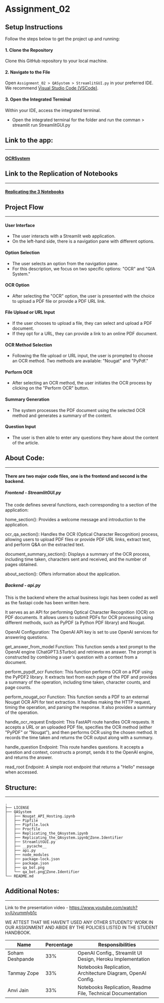 # Assignment_02

## Setup Instructions

Follow the steps below to get the project up and running:

#### 1. Clone the Repository
Clone this GitHub repository to your local machine.

#### 2. Navigate to the File
Open `Assignment_02 > QASystem > StreamlitGUI.py` in your preferred IDE. We recommend [Visual Studio Code (VSCode)](https://code.visualstudio.com/).

#### 3. Open the Integrated Terminal
Within your IDE, access the integrated terminal.
* Open the integrated terminal for the folder and run the comman > streamlit run StreamlitGUI.py

## Link to the app:
-----------------

#### [OCRSystem](https://ocrsystem.streamlit.app/)

## Link to the Replication of Notebooks
-----------------
#### [Replicating the 3 Notebooks](https://colab.research.google.com/drive/1qDuPLMXII3JL0Dr5mn0AO3IApohYkv1I?usp=sharing)

## Project Flow
-----------------

#### User Interface

- The user interacts with a Streamlit web application.
- On the left-hand side, there is a navigation pane with different options.

#### Option Selection

- The user selects an option from the navigation pane.
- For this description, we focus on two specific options: "OCR" and "Q/A System."

#### OCR Option

- After selecting the "OCR" option, the user is presented with the choice to upload a PDF file or provide a PDF URL link.

#### File Upload or URL Input

- If the user chooses to upload a file, they can select and upload a PDF document.
- If they opt for a URL, they can provide a link to an online PDF document.

#### OCR Method Selection

- Following the file upload or URL input, the user is prompted to choose an OCR method. Two methods are available: "Nougat" and "PyPdf."

#### Perform OCR

- After selecting an OCR method, the user initiates the OCR process by clicking on the "Perform OCR" button.

#### Summary Generation

- The system processes the PDF document using the selected OCR method and generates a summary of the content.

#### Question Input

- The user is then able to enter any questions they have about the content of the article.

## About Code:
-----------------
#### There are two major code files, one is the frontend and second is the backend.

##### Frontend - StreamlitGUI.py
The code defines several functions, each corresponding to a section of the application:

home_section(): Provides a welcome message and introduction to the application.

ocr_qa_section(): Handles the OCR (Optical Character Recognition) process, allowing users to upload PDF files or provide PDF URL links, extract text, and perform Q&A on the extracted text.

document_summary_section(): Displays a summary of the OCR process, including time taken, characters sent and received, and the number of pages obtained.

about_section(): Offers information about the application.

##### Backend - api.py
This is the backend where the actual business logic has been coded as well as the fastapi code has been written here.

It serves as an API for performing Optical Character Recognition (OCR) on PDF documents. It allows users to submit PDFs for OCR processing using different methods, such as PyPDF (a Python PDF library) and Nougat.

OpenAI Configuration: The OpenAI API key is set to use OpenAI services for answering questions.

get_answer_from_model Function: This function sends a text prompt to the OpenAI engine (ChatGPT3.5Turboi) and retrieves an answer. The prompt is constructed by combining a user's question with a context from a document.

perform_pypdf_ocr Function: This function performs OCR on a PDF using the PyPDF2 library. It extracts text from each page of the PDF and provides a summary of the operation, including time taken, character counts, and page counts.

perform_nougat_ocr Function: This function sends a PDF to an external Nougat OCR API for text extraction. It handles making the HTTP request, timing the operation, and parsing the response. It also provides a summary of the operation.

handle_ocr_request Endpoint: This FastAPI route handles OCR requests. It accepts a URL or an uploaded PDF file, specifies the OCR method (either "PyPDF" or "Nougat"), and then performs OCR using the chosen method. It records the time taken and returns the OCR output along with a summary.

handle_question Endpoint: This route handles questions. It accepts a question and context, constructs a prompt, sends it to the OpenAI engine, and returns the answer.

read_root Endpoint: A simple root endpoint that returns a "Hello" message when accessed.

## Structure:
-----------------
```
.
├── LICENSE
├── QASystem
│   ├── Nougat_API_Hosting.ipynb
│   ├── Pipfile
│   ├── Pipfile.lock
│   ├── Procfile
│   ├── Replicating_the_QAsystem.ipynb
│   ├── Replicating_the_QAsystem.ipynbZone.Identifier
│   ├── StreamlitGUI.py
│   ├── __pycache__
│   ├── api.py
│   ├── node_modules
│   ├── package-lock.json
│   ├── package.json
│   ├── qa_bot.png
│   └── qa_bot.pngZone.Identifier
└── README.md
```

## Additional Notes:
---------------

Link to the presentation video - https://www.youtube.com/watch?v=lUvummlyb1c

WE ATTEST THAT WE HAVEN’T USED ANY OTHER STUDENTS’ WORK IN OUR ASSIGNMENT AND ABIDE BY THE POLICIES LISTED IN THE STUDENT HANDBOOK.

| Name            | Percentage | Responsibilities                                 |
|-----------------|------------|-------------------------------------------------|
| Soham Deshpande | 33%        | OpenAI Config., Streamlit UI Design, Heroku Implementation |
| Tanmay Zope     | 33%        | Notebooks Replication, Architecture Diagram, OpenAI Config. |
| Anvi Jain       | 33%        | Notebooks Replication, Readme File, Technical Documentation  |



